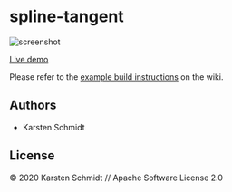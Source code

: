 # spline-tangent

![screenshot](https://raw.githubusercontent.com/thi-ng/umbrella/develop/assets/examples/spline-tangent.png)

[Live demo](http://demo.thi.ng/umbrella/spline-tangent/)

Please refer to the [example build instructions](https://github.com/thi-ng/umbrella/wiki/Example-build-instructions) on the wiki.

## Authors

- Karsten Schmidt

## License

&copy; 2020 Karsten Schmidt // Apache Software License 2.0
